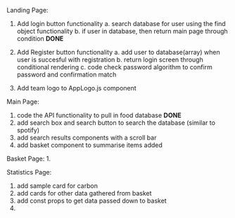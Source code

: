 Landing Page:
1. Add login button functionality
    a. search database for user using the find object functionality
    b. if user in database, then return main page through condition ****DONE****

2. Add Register button functionality
    a. add user to database(array) when user is succesful with registration
    b. return login screen through conditional rendering
    c. code check password algorithm to confirm password and confirmation match

3. Add team logo to AppLogo.js component

Main Page:
1. code the API functionality to pull in food database ****DONE****
2. add search box and search button to search the database (similar to spotify)
3. add search results components with a scroll bar
4. add basket component to summarise items added


Basket Page:
1.

Statistics Page:
1. add sample card for carbon
2. add cards for other data gathered from basket
3. add const props to get data passed down to basket
4.
